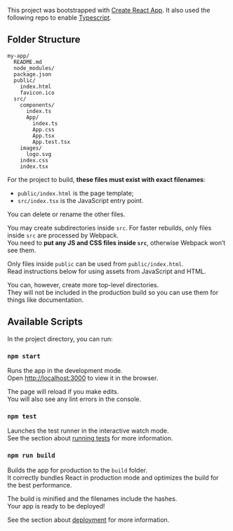 This project was bootstrapped with [Create React App](https://github.com/facebookincubator/create-react-app).
It also used the following repo to enable [Typescript](https://github.com/wmonk/create-react-app-typescript).

## Folder Structure

```
my-app/
  README.md
  node_modules/
  package.json
  public/
    index.html
    favicon.ico
  src/
    components/
      index.ts
      App/
        index.ts
        App.css
        App.tsx
        App.test.tsx
    images/
      logo.svg
    index.css
    index.tsx
```

For the project to build, **these files must exist with exact filenames**:

* `public/index.html` is the page template;
* `src/index.tsx` is the JavaScript entry point.

You can delete or rename the other files.

You may create subdirectories inside `src`. For faster rebuilds, only files inside `src` are processed by Webpack.<br>
You need to **put any JS and CSS files inside `src`**, otherwise Webpack won’t see them.

Only files inside `public` can be used from `public/index.html`.<br>
Read instructions below for using assets from JavaScript and HTML.

You can, however, create more top-level directories.<br>
They will not be included in the production build so you can use them for things like documentation.

## Available Scripts

In the project directory, you can run:

### `npm start`

Runs the app in the development mode.<br>
Open [http://localhost:3000](http://localhost:3000) to view it in the browser.

The page will reload if you make edits.<br>
You will also see any lint errors in the console.

### `npm test`

Launches the test runner in the interactive watch mode.<br>
See the section about [running tests](#running-tests) for more information.

### `npm run build`

Builds the app for production to the `build` folder.<br>
It correctly bundles React in production mode and optimizes the build for the best performance.

The build is minified and the filenames include the hashes.<br>
Your app is ready to be deployed!

See the section about [deployment](#deployment) for more information.
